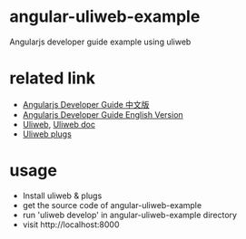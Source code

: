 angular-uliweb-example
======================

Angularjs developer guide example using uliweb

related link
======================
* [Angularjs Developer Guide 中文版](https://gitcafe.com/Angularjs/Angularjs-Developer-Guide)
* [Angularjs Developer Guide English Version](http://docs.angularjs.org/guide)
* [Uliweb](https://github.com/limodou/uliweb), [Uliweb doc](http://limodou.github.io/uliweb-doc/)
* [Uliweb plugs](https://github.com/limodou/plugs)

usage
======================
* Install uliweb & plugs
* get the source code of angular-uliweb-example
* run 'uliweb develop' in angular-uliweb-example directory
* visit http://localhost:8000
